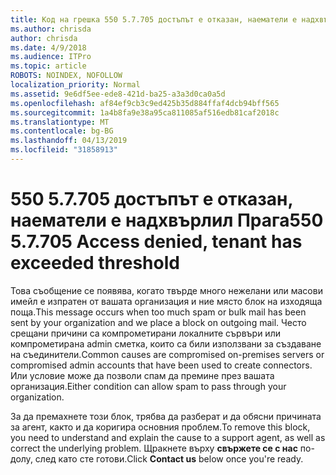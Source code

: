 ```yaml
---
title: Код на грешка 550 5.7.705 достъпът е отказан, наематели е надхвърлил Прага
ms.author: chrisda
author: chrisda
ms.date: 4/9/2018
ms.audience: ITPro
ms.topic: article
ROBOTS: NOINDEX, NOFOLLOW
localization_priority: Normal
ms.assetid: 9e6df5ee-ede8-421d-ba25-a3a3d0ca0a5d
ms.openlocfilehash: af84ef9cb3c9ed425b35d884ffaf4dcb94bff565
ms.sourcegitcommit: 1a4b8fa9e38a95ca811085af516edb81caf2018c
ms.translationtype: MT
ms.contentlocale: bg-BG
ms.lasthandoff: 04/13/2019
ms.locfileid: "31858913"
---
```

# <a name="550-57705-access-denied-tenant-has-exceeded-threshold"></a><span data-ttu-id="741fe-102">550 5.7.705 достъпът е отказан, наематели е надхвърлил Прага</span><span class="sxs-lookup"><span data-stu-id="741fe-102">550 5.7.705 Access denied, tenant has exceeded threshold</span></span>

<span data-ttu-id="741fe-103">Това съобщение се появява, когато твърде много нежелани или масови имейл е изпратен от вашата организация и ние място блок на изходяща поща.</span><span class="sxs-lookup"><span data-stu-id="741fe-103">This message occurs when too much spam or bulk mail has been sent by your organization and we place a block on outgoing mail.</span></span>
<span data-ttu-id="741fe-104">Често срещани причини са компрометирани локалните сървъри или компрометирана admin сметка, които са били използвани за създаване на съединители.</span><span class="sxs-lookup"><span data-stu-id="741fe-104">Common causes are compromised on-premises servers or compromised admin accounts that have been used to create connectors.</span></span> <span data-ttu-id="741fe-105">Или условие може да позволи спам да премине през вашата организация.</span><span class="sxs-lookup"><span data-stu-id="741fe-105">Either condition can allow spam to pass through your organization.</span></span>

<span data-ttu-id="741fe-106">За да премахнете този блок, трябва да разберат и да обясни причината за агент, както и да коригира основния проблем.</span><span class="sxs-lookup"><span data-stu-id="741fe-106">To remove this block, you need to understand and explain the cause to a support agent, as well as correct the underlying problem.</span></span>
<span data-ttu-id="741fe-107">Щракнете върху **свържете се с нас** по-долу, след като сте готови.</span><span class="sxs-lookup"><span data-stu-id="741fe-107">Click **Contact us** below once you're ready.</span></span>
